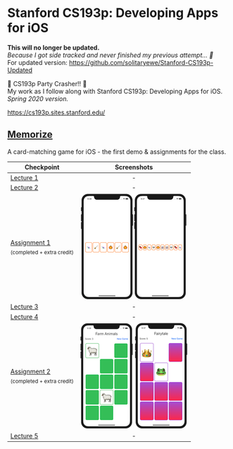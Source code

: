 # Stanford CS193p: Developing Apps for iOS
<b>This will no longer be updated.</b><br>
<i>Because I got side tracked and never finished my previous attempt... 🫠</i><br>
For updated version: https://github.com/solitaryewe/Stanford-CS193p-Updated

🎉 CS193p Party Crasher!! 🎉<br>
My work as I follow along with Stanford CS193p: Developing Apps for iOS.<br>
*Spring 2020 version.*

https://cs193p.sites.stanford.edu/

## [Memorize](https://github.com/solitaryewe/Stanford-CS193p/tree/main/Memorize)

A card-matching game for iOS - the first demo & assignments for the class.

| Checkpoint | Screenshots |
| ---------- | :----: |
| [Lecture 1](https://github.com/solitaryewe/Stanford-CS193p/tree/c41f770c27f67ac2ba2482e481e70bf2a1f26aee/Memorize/Memorize) | - |
| [Lecture 2](https://github.com/solitaryewe/Stanford-CS193p/tree/ccadae35a86ceb286f00c57cc4a31c17e3924de0/Memorize/Memorize) | - |
| [Assignment 1](https://github.com/solitaryewe/Stanford-CS193p/blob/main/Memorize/Assignment1.md)<br><sub>(completed + extra credit)</sub> | ![Assignment 1](https://github.com/solitaryewe/Stanford-CS193p/blob/main/Memorize/Screenshots/Assignment1a-small.png)![Assignment 1](https://github.com/solitaryewe/Stanford-CS193p/blob/main/Memorize/Screenshots/Assignment1b-small.png) |
| [Lecture 3](https://github.com/solitaryewe/Stanford-CS193p/tree/fbdec3388a4b0e8d5a29d2e2c770f8479568142a/Memorize/Memorize) | - |
| [Lecture 4](https://github.com/solitaryewe/Stanford-CS193p/tree/fd041fa8ee964278f5faeb7eccf4200654af2cbe/Memorize/Memorize) | - |
| [Assignment 2](https://github.com/solitaryewe/Stanford-CS193p/blob/main/Memorize/Assignment2.md)<br><sub>(completed + extra credit)</sub> | ![Assignment 2](https://github.com/solitaryewe/Stanford-CS193p/blob/main/Memorize/Screenshots/Assignment2a-small.png) ![Assignment 2](https://github.com/solitaryewe/Stanford-CS193p/blob/main/Memorize/Screenshots/Assignment2b-small.png) |
| [Lecture 5](https://github.com/solitaryewe/Stanford-CS193p/tree/cdcf7a21fc2b2e0b0641c9fb631f2197c50c8a0c/Memorize/Memorize) | - |
